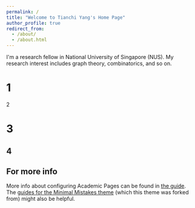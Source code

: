 ```yaml
---
permalink: /
title: "Welcome to Tianchi Yang's Home Page"
author_profile: true
redirect_from: 
  - /about/
  - /about.html
---
```


I'm a research fellow in National University of Singapore (NUS). My research interest includes graph theory, combinatorics, and so on.
 

1
======
2 

 
3
======
 
4
------
 
 
For more info
------
More info about configuring Academic Pages can be found in [the guide](https://academicpages.github.io/markdown/). The [guides for the Minimal Mistakes theme](https://mmistakes.github.io/minimal-mistakes/docs/configuration/) (which this theme was forked from) might also be helpful.
